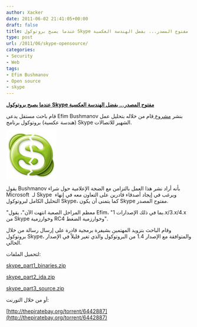 ```yaml
---
author: Xacker
date: 2011-06-02 21:41:05+00:00
draft: false
title: عندما يصبح بروتوكول Skype مفتوح المصدر... بفضل الهندسة العكسية
type: post
url: /2011/06/skype-opensource/
categories:
- Security
- Web
tags:
- Efim Bushmanov
- Open source
- skype
---
```


**[عندما يصبح بروتوكول Skype مفتوح المصدر... بفضل الهندسة العكسية
](https://www.it-scoop.com/2011/06/skype-opensource/)**


قام باحث مستقل يدعى Efim Bushmanov بنشر [مشروع ](http://skype-open-source.blogspot.com/2011/06/skype-protocol-reverse-engineered.html)قام من خلاله بتحليل عمل (هندسة عكسية) بروتوكول برنامج Skype الشهير للاتصالات.

[![](skype_logo_cracked.jpg)
](https://www.it-scoop.com/2011/06/skype-opensource/)

يقول Bushmanov بأنه أراد نشر هذا العمل بالتزامن مع الضجة الإعلامية حول شراء Microsoft  لـ Skype  ويرغب في إيجاد أصدقاء قادرين على التعاون معه في إنهاء التحليل الكامل لبروتوكول Skype، كما يتمنى أن يكون Skype مفتوح المصدر.

"معظم المراحل الصعبة انتهت الآن"، يقول Efim، "بما في ذلك الإصدارات 1.x/3.x/4.x من Skype وخوارزمية RC4 وخوارزمية الضغط".

وقام الباحث بتزويد المهتمين بشيفرة برمجية قادرة على إرسال رسالة من خلال بروتوكول Skype، والمتوافقة مع الإصدار 1.4 من البروتوكول والذي تغير قليلاً في الإصدار الحالي.

لتحميل الملفات:

[skype_part1_binaries.zip](http://depositfiles.com/files/t5el0wnxb)

[skype_part2_ida.zip](http://depositfiles.com/files/vkmg6l99h)

[skype_part3_source.zip](http://depositfiles.com/files/fmenh4ieg)

أو من خلال التورنت:

[http://thepiratebay.org/torrent/6442887](http://thepiratebay.org/torrent/6442887)


